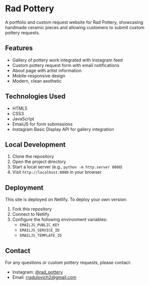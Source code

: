 # Rad Pottery

A portfolio and custom request website for Rad Pottery, showcasing handmade ceramic pieces and allowing customers to submit custom pottery requests.

## Features

- Gallery of pottery work integrated with Instagram feed
- Custom pottery request form with email notifications
- About page with artist information
- Mobile-responsive design
- Modern, clean aesthetic

## Technologies Used

- HTML5
- CSS3
- JavaScript
- EmailJS for form submissions
- Instagram Basic Display API for gallery integration

## Local Development

1. Clone the repository
2. Open the project directory
3. Start a local server (e.g., `python -m http.server 8000`)
4. Visit `http://localhost:8000` in your browser

## Deployment

This site is deployed on Netlify. To deploy your own version:

1. Fork this repository
2. Connect to Netlify
3. Configure the following environment variables:
   - `EMAILJS_PUBLIC_KEY`
   - `EMAILJS_SERVICE_ID`
   - `EMAILJS_TEMPLATE_ID`

## Contact

For any questions or custom pottery requests, please contact:
- Instagram: [@rad_pottery](https://instagram.com/rad_pottery)
- Email: rradulovich2@gmail.com 
